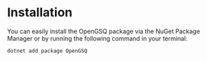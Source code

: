 # Installation

You can easily install the OpenGSQ package via the NuGet Package Manager or by running the following command in your terminal:

```sh
dotnet add package OpenGSQ
```
